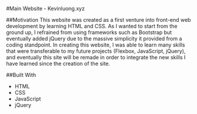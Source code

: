 #Main Website - Kevinluong.xyz

##Motivation
This website was created as a first venture into front-end web development by learning
HTML and CSS. As I wanted to start from the ground up, I refrained from using frameworks such
as Bootstrap but eventually added jQuery due to the massive simplicity it provided from a coding standpoint.
In creating this website, I was able to learn many skills that were transferable to my future projects
(Flexbox, JavaScript, jQuery), and eventually this site will be remade in order to integrate the new 
skills I have learned since the creation of the site.

##Built With
* HTML
* CSS
* JavaScript
* jQuery